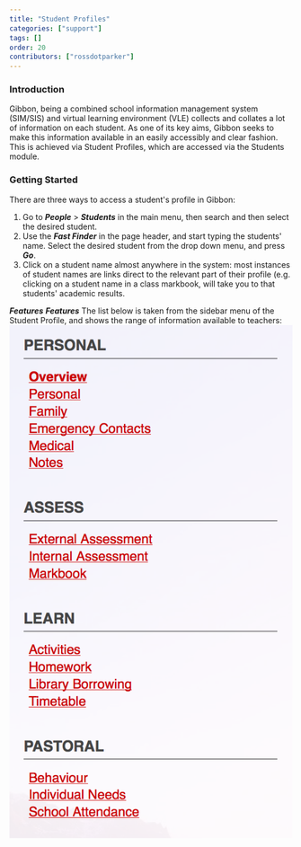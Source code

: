 ```yaml
---
title: "Student Profiles"
categories: ["support"]
tags: []
order: 20
contributors: ["rossdotparker"]
---
```


### Introduction

Gibbon, being a combined school information management system (SIM/SIS) and virtual learning environment (VLE) collects and collates a lot of information on each student. As one of its key aims, Gibbon seeks to make this information available in an easily accessibly and clear fashion. This is achieved via Student Profiles, which are accessed via the Students module.

### Getting Started

There are three ways to access a student's profile in Gibbon:

1.  Go to ___People___ > ___Students___ in the main menu, then search and then select the desired student.
2.  Use the ___Fast Finder___ in the page header, and start typing the students' name. Select the desired student from the drop down menu, and press ___Go___.
3.  Click on a student name almost anywhere in the system: most instances of student names are links direct to the relevant part of their profile (e.g. clicking on a student name in a class markbook, will take you to that students' academic results.

___Features___
___Features___ The list below is taken from the sidebar menu of the Student Profile, and shows the range of information available to teachers: ![Student Profile Sidebar](<../../img/teachers/general/Student-Profile-Sidebar.png>)
